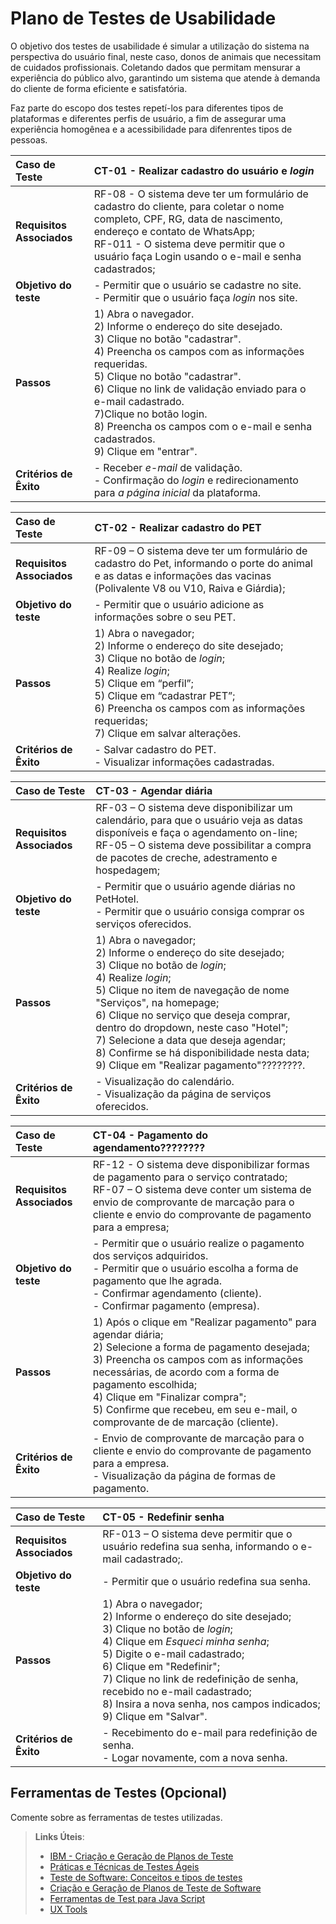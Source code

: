 # Plano de Testes de Usabilidade

O objetivo dos testes de usabilidade é simular a utilização do sistema na perspectiva do usuário final, neste caso, donos de animais que necessitam de cuidados profissionais. Coletando dados que permitam mensurar a experiência do público alvo, garantindo um sistema que atende à demanda do cliente de forma eficiente e satisfatória.

Faz parte do escopo dos testes repetí-los para diferentes tipos de plataformas e diferentes perfis de usuário, a fim de assegurar uma experiência homogênea e a acessibilidade para difenrentes tipos de pessoas.

|Caso de Teste | CT-01 - Realizar cadastro do usuário e _login_ |
|:--|:--|
|**Requisitos Associados**|RF-08 - O sistema deve ter um formulário de cadastro do cliente, para coletar o nome completo, CPF, RG, data de nascimento, endereço e contato de WhatsApp; <br/> RF-011 - O sistema deve permitir que o usuário faça Login usando o e-mail e senha cadastrados; 
|**Objetivo do teste**|- Permitir que o usuário se cadastre no site.<br/> - Permitir que o usuário faça _login_ nos site.|
|**Passos**| 1) Abra o navegador.<br/> 2) Informe o endereço do site desejado. <br/> 3) Clique no botão "cadastrar". <br/> 4) Preencha os campos com as informações requeridas.<br/> 5) Clique no botão "cadastrar".<br/> 6) Clique no link de validação enviado para o e-mail cadastrado. <br/> 7)Clique no botão login.<br/> 8) Preencha os campos com o e-mail e senha cadastrados. <br/> 9) Clique em "entrar".|
|**Critérios de Êxito**| - Receber _e-mail_ de validação.<br/> - Confirmação do _login_ e redirecionamento para _a página inicial_ da plataforma.|

|Caso de Teste | CT-02 - Realizar cadastro do PET |
|:--|:--|
|**Requisitos Associados**|RF-09 – O sistema deve ter um formulário de cadastro do Pet, informando o porte do animal e as datas e informações das vacinas (Polivalente V8 ou V10, Raiva e Giárdia); 
|**Objetivo do teste**|- Permitir que o usuário adicione as informações sobre o seu PET.|
|**Passos**|1) Abra o navegador;<br/> 2) Informe o endereço do site desejado; <br/> 3) Clique no botão de _login_;  <br/> 4) Realize _login_;<br/> 5) Clique em “perfil”; <br/> 5) Clique em “cadastrar PET”; <br/> 6) Preencha os campos com as informações requeridas; <br/> 7) Clique em salvar alterações.
|**Critérios de Êxito**| - Salvar cadastro do PET.<br/> - Visualizar informações cadastradas.

|Caso de Teste | CT-03 - Agendar diária |                                    
|:--|:--|
|**Requisitos Associados**|RF-03 – O sistema deve disponibilizar um calendário, para que o usuário veja as datas disponíveis e faça o agendamento on-line; <br/> RF-05 – O sistema deve possibilitar a compra de pacotes de creche, adestramento e hospedagem; 
|**Objetivo do teste**|- Permitir que o usuário agende diárias no PetHotel. <br/> - Permitir que o usuário consiga comprar os serviços oferecidos.|
|**Passos**| 1) Abra o navegador;<br/> 2) Informe o endereço do site desejado; <br/> 3) Clique no botão de _login_;  <br/> 4) Realize _login_;<br/> 5) Clique no item de navegação de nome "Serviços", na homepage; <br/> 6) Clique no serviço que deseja comprar, dentro do dropdown, neste caso "Hotel"; <br/> 7) Selecione a data que deseja agendar; <br/> 8) Confirme se há disponibilidade nesta data; <br/> 9) Clique em "Realizar pagamento"????????.| 
|**Critérios de Êxito**|- Visualização do calendário. <br/> - Visualização da página de serviços oferecidos.

|Caso de Teste | CT-04 - Pagamento do agendamento???????? |
|:--|:--|
|**Requisitos Associados**|RF-12 - O sistema deve disponibilizar formas de pagamento para o serviço contratado; <br/> RF-07 – O sistema deve conter um sistema de envio de comprovante de marcação para o cliente e envio do comprovante de pagamento para a empresa;
|**Objetivo do teste**|- Permitir que o usuário realize o pagamento dos serviços adquiridos. <br/> - Permitir que o usuário escolha a forma de pagamento que lhe agrada.<br/> - Confirmar agendamento (cliente). <br/> - Confirmar pagamento (empresa).|
|**Passos**| 1) Após o clique em "Realizar pagamento" para agendar diária; <br/> 2) Selecione a forma de pagamento desejada; <br/> 3) Preencha os campos com as informações necessárias, de acordo com a forma de pagamento escolhida; <br/> 4) Clique em "Finalizar compra"; <br/> 5) Confirme que recebeu, em seu e-mail, o comprovante de de marcação (cliente).| 
|**Critérios de Êxito**|- Envio de comprovante de marcação para o cliente e envio do comprovante de pagamento para a empresa. <br/> - Visualização da página de formas de pagamento.

|Caso de Teste | CT-05 - Redefinir senha |
|:--|:--|
|**Requisitos Associados**|RF-013 – O sistema deve permitir que o usuário redefina sua senha, informando o e-mail cadastrado;.  
|**Objetivo do teste**|- Permitir que o usuário redefina sua senha.|
|**Passos**| 1) Abra o navegador; <br/> 2) Informe o endereço do site desejado; <br/> 3) Clique no botão de _login_;  <br/> 4) Clique em _Esqueci minha senha_;<br/> 5) Digite o e-mail cadastrado;  <br/> 6) Clique em "Redefinir"; <br/> 7) Clique no link de redefinição de senha, recebido no e-mail cadastrado; <br/> 8) Insira a nova senha, nos campos indicados; <br/> 9) Clique em "Salvar".|
|**Critérios de Êxito**|- Recebimento do e-mail para redefinição de senha. <br/> - Logar novamente, com a nova senha. 


## Ferramentas de Testes (Opcional)

Comente sobre as ferramentas de testes utilizadas.
 
> **Links Úteis**:
> - [IBM - Criação e Geração de Planos de Teste](https://www.ibm.com/developerworks/br/local/rational/criacao_geracao_planos_testes_software/index.html)
> - [Práticas e Técnicas de Testes Ágeis](http://assiste.serpro.gov.br/serproagil/Apresenta/slides.pdf)
> -  [Teste de Software: Conceitos e tipos de testes](https://blog.onedaytesting.com.br/teste-de-software/)
> - [Criação e Geração de Planos de Teste de Software](https://www.ibm.com/developerworks/br/local/rational/criacao_geracao_planos_testes_software/index.html)
> - [Ferramentas de Test para Java Script](https://geekflare.com/javascript-unit-testing/)
> - [UX Tools](https://uxdesign.cc/ux-user-research-and-user-testing-tools-2d339d379dc7)
